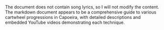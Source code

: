 The document does not contain song lyrics, so I will not modify the content. The markdown document appears to be a comprehensive guide to various cartwheel progressions in Capoeira, with detailed descriptions and embedded YouTube videos demonstrating each technique.